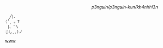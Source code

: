 <p align="right"><i>p3nguin/p3nguin-kun/kh4nhhi3n</i></p>

```
  ╱|、
(˚ˎ 。7  
 |、˜〵          
じしˍ,)ノ
```

[www](https://p3nguin.is-a.dev)
